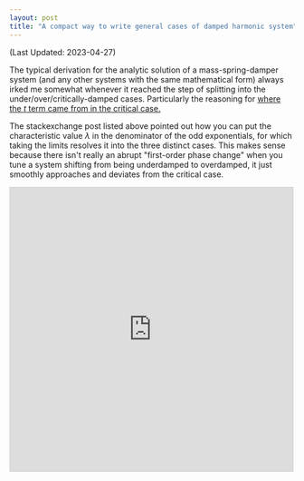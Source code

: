 ```yaml
---
layout: post
title: "A compact way to write general cases of damped harmonic system"
---
```


(Last Updated: 2023-04-27)

The typical derivation for the analytic solution of a mass-spring-damper system (and any other systems with the same mathematical form) always irked me somewhat whenever it reached the step of splitting into the under/over/critically-damped cases. Particularly the reasoning for [where the $t$ term came from in the critical case.](https://math.stackexchange.com/questions/2187946/where-does-the-t-come-from-in-the-solution-to-a-critically-damped-differential) 

The stackexchange post listed above pointed out how you can put the characteristic value $\lambda$ in the denominator of the odd exponentials, for which taking the limits resolves it into the three distinct cases. This makes sense because there isn't really an abrupt "first-order phase change" when you tune a system shifting from being underdamped to overdamped, it just smoothly approaches and deviates from the critical case.



<iframe src="https://www.desmos.com/calculator/bblul7k8fl?embed" width="500" height="500" style="border: 1px solid #ccc" frameborder=0></iframe>